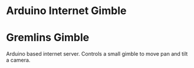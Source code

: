 # Arduino Internet Gimble
# Gremlins Gimble
Arduino based internet server. Controls a small gimble to move pan and tilt a camera. 
